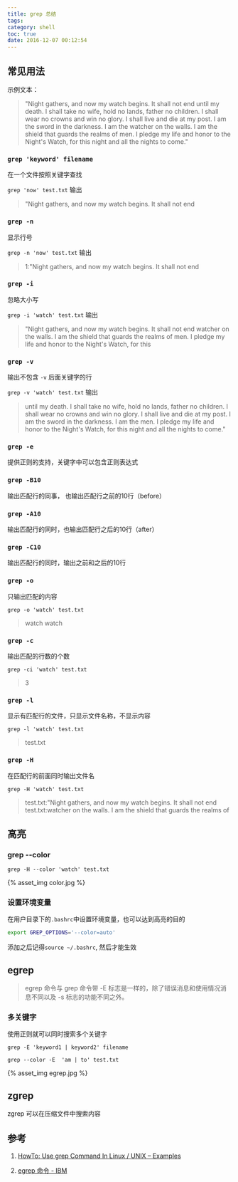 ```yaml
---
title: grep 总结
tags: 
category: shell
toc: true
date: 2016-12-07 00:12:54
---
```



## 常见用法

示例文本：
> "Night gathers, and now my watch begins. It shall not end 
until my death. I shall take no wife, hold no lands, father no 
children. I shall wear no crowns and win no glory. I shall live 
and die at my post. I am the sword in the darkness. I am the 
watcher on the walls. I am the shield that guards the realms of 
men. I pledge my life and honor to the Night's Watch, for this 
night and all the nights to come."


### `grep 'keyword' filename`

在一个文件按照关键字查找

 `grep 'now' test.txt` 输出

 > "Night gathers, and now my watch begins. It shall not end

### `grep -n `

显示行号

 `grep -n 'now' test.txt` 输出

> 1:"Night gathers, and now my watch begins. It shall not end

### `grep -i` 

忽略大小写

 `grep -i 'watch' test.txt` 输出

> "Night gathers, and now my watch begins. It shall not end
watcher on the walls. I am the shield that guards the realms of
men. I pledge my life and honor to the Night's Watch, for this

### `grep -v`

输出不包含 `-v` 后面关键字的行

`grep -v 'watch' test.txt` 输出

> until my death. I shall take no wife, hold no lands, father no
children. I shall wear no crowns and win no glory. I shall live
and die at my post. I am the sword in the darkness. I am the
men. I pledge my life and honor to the Night's Watch, for this
night and all the nights to come."

### `grep -e`

提供正则的支持，关键字中可以包含正则表达式

### `grep -B10`

输出匹配行的同事， 也输出匹配行之前的10行（before）

### `grep -A10`

输出匹配行的同时，也输出匹配行之后的10行（after）

### `grep -C10`

输出匹配行的同时，输出之前和之后的10行

### `grep -o`

只输出匹配的内容

`grep -o 'watch' test.txt`

> watch
  watch

### `grep -c`

输出匹配的行数的个数

`grep -ci 'watch' test.txt`

> 3

### `grep -l`

显示有匹配行的文件，只显示文件名称，不显示内容

`grep -l 'watch' test.txt`

> test.txt

### `grep -H`

在匹配行的前面同时输出文件名

`grep -H 'watch' test.txt`

> test.txt:"Night gathers, and now my watch begins. It shall not end
test.txt:watcher on the walls. I am the shield that guards the realms of

## 高亮

### grep --color

`grep -H --color 'watch' test.txt`

{%  asset_img   color.jpg  %}




### 设置环境变量

在用户目录下的`.bashrc`中设置环境变量，也可以达到高亮的目的

```bash
export GREP_OPTIONS='--color=auto'
```

添加之后记得`source ~/.bashrc`, 然后才能生效

## egrep

> egrep 命令与 grep 命令带 -E 标志是一样的，除了错误消息和使用情况消息不同以及 -s 标志的功能不同之外。

### 多关键字

使用正则就可以同时搜索多个关键字

`grep -E 'keyword1 | keyword2' filename`

`grep --color -E  'am | to' test.txt`

{%  asset_img   egrep.jpg  %}




## zgrep

zgrep 可以在压缩文件中搜索内容

## 参考

1. [HowTo: Use grep Command In Linux / UNIX – Examples](https://www.cyberciti.biz/faq/howto-use-grep-command-in-linux-unix/)

2. [egrep 命令 - IBM](https://www.ibm.com/support/knowledgecenter/zh/ssw_aix_61/com.ibm.aix.cmds2/egrep.htm)